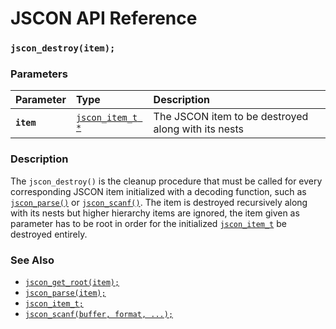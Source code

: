 # JSCON API Reference

### `jscon_destroy(item);`

### Parameters

| Parameter | Type | Description |
| :--- | :--- | :--- |
|**`item`**|[`jscon_item_t *`](jscon_item_t.md)| The JSCON item to be destroyed along with its nests |

### Description

The `jscon_destroy()` is the cleanup procedure that must be called for every corresponding JSCON item initialized with a decoding function, such as [`jscon_parse()`](jscon_parse.md) or [`jscon_scanf()`](jscon_scanf.md). The item is destroyed recursively along with its nests but higher hierarchy items are ignored, the item given as parameter has to be root in order for the initialized [`jscon_item_t`](jscon_item_t.md) be destroyed entirely.

### See Also

* [`jscon_get_root(item);`](jscon_get_root.md)
* [`jscon_parse(item);`](jscon_parse.md)
* [`jscon_item_t;`](jscon_item_t.md)
* [`jscon_scanf(buffer, format, ...);`](jscon_scanf.md)
